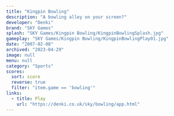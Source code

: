 ```yaml
---
title: "Kingpin Bowling"
description: "A bowling alley on your screen?"
developer: "Denki"
brand: "SKY Games"
splash: "SKY Games/Kingpin Bowling/KingpinBowlingSplash.jpg"
gameplay: "SKY Games/Kingpin Bowling/KingpinBowlingPlay01.jpg"
date: "2007-02-08"
archived: "2023-04-29"
image: null
menu: null
category: "Sports"
scores:
  sort: score
  reverse: true
  filter: "item.game == 'bowling'"
links:
  - title: Play
    url: "https://denki.co.uk/sky/bowling/app.html"
---
```

